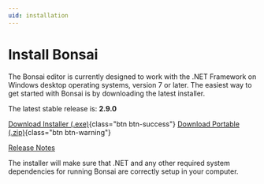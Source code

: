 ```yaml
---
uid: installation
---
```


# Install Bonsai

The Bonsai editor is currently designed to work with the .NET Framework on Windows desktop operating systems, version 7 or later. The easiest way to get started with Bonsai is by downloading the latest installer.

<!-- [RELEASE_INFO] The info below is generated automatically by .github/workflows/update-version.yml, don't modify it by hand! -->
The latest stable release is: **2.9.0**

[<i class="fa fa-download"></i> Download Installer (.exe)](https://github.com/bonsai-rx/bonsai/releases/download/2.9.0/Bonsai-2.9.0.exe){class="btn btn-success"}
[<i class="fa fa-download"></i> Download Portable (.zip)](https://github.com/bonsai-rx/bonsai/releases/download/2.9.0/Bonsai.zip){class="btn btn-warning"}
<!-- [/RELEASE_INFO] -->

[Release Notes](https://github.com/bonsai-rx/bonsai/releases?q=prerelease%3Afalse)

The installer will make sure that .NET and any other required system dependencies for running Bonsai are correctly setup in your computer.